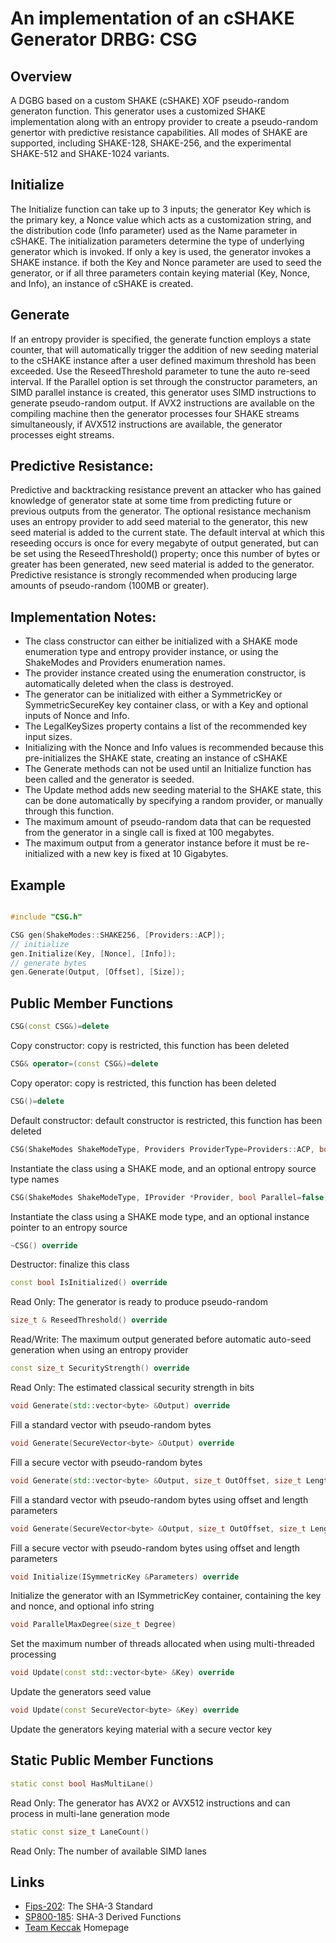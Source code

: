 # An implementation of an cSHAKE Generator DRBG: CSG

## Overview
A DGBG based on a custom SHAKE (cSHAKE) XOF pseudo-random generaton function. This generator uses a customized SHAKE implementation along with an entropy provider to create a pseudo-random genertor with predictive resistance capabilities.
All modes of SHAKE are supported, including SHAKE-128, SHAKE-256, and the experimental SHAKE-512 and SHAKE-1024 variants.


## Initialize 
The Initialize function can take up to 3 inputs; the generator Key which is the primary key, a Nonce value which acts as a customization string, and the distribution code (Info parameter) used as the Name parameter in cSHAKE. 
The initialization parameters determine the type of underlying generator which is invoked. If only a key is used, the generator invokes a SHAKE instance. 
if both the Key and Nonce parameter are used to seed the generator, or if all three parameters contain keying material (Key, Nonce, and Info), an instance of cSHAKE is created. 

## Generate 
If an entropy provider is specified, the generate function employs a state counter, that will automatically trigger the addition of new seeding material to the cSHAKE instance after a user defined maximum threshold has been exceeded. 
Use the ReseedThreshold parameter to tune the auto re-seed interval. 
If the Parallel option is set through the constructor parameters, an SIMD parallel instance is created, this generator uses SIMD instructions to generate pseudo-random output. 
If AVX2 instructions are available on the compiling machine then the generator processes four SHAKE streams simultaneously, if AVX512 instructions are available, the generator processes eight streams. 

## Predictive Resistance: 
Predictive and backtracking resistance prevent an attacker who has gained knowledge of generator state at some time from predicting future or previous outputs from the generator. 
The optional resistance mechanism uses an entropy provider to add seed material to the generator, this new seed material is added to the current state. 
The default interval at which this reseeding occurs is once for every megabyte of output generated, but can be set using the ReseedThreshold() property; once this number of bytes or greater has been generated, new seed material is added to the generator. 
Predictive resistance is strongly recommended when producing large amounts of pseudo-random (100MB or greater).

## Implementation Notes: 
* The class constructor can either be initialized with a SHAKE mode enumeration type and entropy provider instance, or using the ShakeModes and Providers enumeration names. 
* The provider instance created using the enumeration constructor, is automatically deleted when the class is destroyed. 
* The generator can be initialized with either a SymmetricKey or SymmetricSecureKey key container class, or with a Key and optional inputs of Nonce and Info. 
* The LegalKeySizes property contains a list of the recommended key input sizes. 
* Initializing with the Nonce and Info values is recommended because this pre-initializes the SHAKE state, creating an instance of cSHAKE 
* The Generate methods can not be used until an Initialize function has been called and the generator is seeded. 
* The Update method adds new seeding material to the SHAKE state, this can be done automatically by specifying a random provider, or manually through this function. 
* The maximum amount of pseudo-random data that can be requested from the generator in a single call is fixed at 100 megabytes. 
* The maximum output from a generator instance before it must be re-initialized with a new key is fixed at 10 Gigabytes.

## Example
```cpp

#include "CSG.h"

CSG gen(ShakeModes::SHAKE256, [Providers::ACP]);
// initialize
gen.Initialize(Key, [Nonce], [Info]);
// generate bytes
gen.Generate(Output, [Offset], [Size]);
```
       
## Public Member Functions

```cpp
CSG(const CSG&)=delete
```
Copy constructor: copy is restricted, this function has been deleted

```cpp
CSG& operator=(const CSG&)=delete
```
Copy operator: copy is restricted, this function has been deleted
 
```cpp
CSG()=delete
```
Default constructor: default constructor is restricted, this function has been deleted

```cpp
CSG(ShakeModes ShakeModeType, Providers ProviderType=Providers::ACP, bool Parallel=false)
```
Instantiate the class using a SHAKE mode, and an optional entropy source type names

```cpp
CSG(ShakeModes ShakeModeType, IProvider *Provider, bool Parallel=false)
```
Instantiate the class using a SHAKE mode type, and an optional instance pointer to an entropy source
 
```cpp
~CSG() override
```
Destructor: finalize this class

```cpp
const bool IsInitialized() override
```
Read Only: The generator is ready to produce pseudo-random

```cpp
size_t & ReseedThreshold() override
```
Read/Write: The maximum output generated before automatic auto-seed generation when using an entropy provider

```cpp
const size_t SecurityStrength() override
```
Read Only: The estimated classical security strength in bits

```cpp
void Generate(std::vector<byte> &Output) override
```
Fill a standard vector with pseudo-random bytes

```cpp
void Generate(SecureVector<byte> &Output) override
```
Fill a secure vector with pseudo-random bytes

```cpp
void Generate(std::vector<byte> &Output, size_t OutOffset, size_t Length) override
```
Fill a standard vector with pseudo-random bytes using offset and length parameters

```cpp
void Generate(SecureVector<byte> &Output, size_t OutOffset, size_t Length) override
```
Fill a secure vector with pseudo-random bytes using offset and length parameters

```cpp
void Initialize(ISymmetricKey &Parameters) override
```
Initialize the generator with an ISymmetricKey container, containing the key and nonce, and optional info string

```cpp
void ParallelMaxDegree(size_t Degree)
```
Set the maximum number of threads allocated when using multi-threaded processing

```cpp
void Update(const std::vector<byte> &Key) override
```
Update the generators seed value

```cpp
void Update(const SecureVector<byte> &Key) override
```
Update the generators keying material with a secure vector key

## Static Public Member Functions
```cpp
static const bool HasMultiLane()
```
Read Only: The generator has AVX2 or AVX512 instructions and can process in multi-lane generation mode

```cpp
static const size_t LaneCount()
```
Read Only: The number of available SIMD lanes

## Links
* [Fips-202](http://nvlpubs.nist.gov/nistpubs/FIPS/NIST.FIPS.202.pdf): The SHA-3 Standard
* [SP800-185](http://nvlpubs.nist.gov/nistpubs/SpecialPublications/NIST.SP.800-185.pdf): SHA-3 Derived Functions 
* [Team Keccak](https://keccak.team/index.html) Homepage
